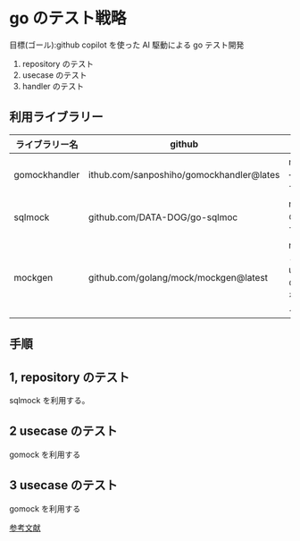 # go のテスト戦略

目標(ゴール):github copilot を使った AI 駆動による go テスト開発

1. repository のテスト
2. usecase のテスト
3. handler のテスト

## 利用ライブラリー

| ライブラリー名 | github                                   | 目的                                     |
| -------------- | ---------------------------------------- | ---------------------------------------- |
| gomockhandler  | ithub.com/sanposhiho/gomockhandler@lates | mock を一言管理する                      |
| sqlmock        | github.com/DATA-DOG/go-sqlmoc            | repository のテストする                  |
| mockgen        | github.com/golang/mock/mockgen@latest    | repository と usecase の mock を作成する |

## 手順

## 1, repository のテスト

sqlmock を利用する。

## 2 usecase のテスト

gomock を利用する

## 3 usecase のテスト

gomock を利用する

[参考文献](https://engineering.mercari.com/blog/entry/20210406-gomockhandler/)
